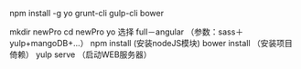 npm install -g yo grunt-cli gulp-cli bower

mkdir newPro
cd newPro
yo 
	选择 full－angular   （参数：sass＋yulp+mangoDB+...）
npm install    (安装nodeJS模块)
bower install   （安装项目倚赖）
yulp serve     （启动WEB服务器）
